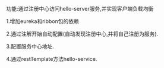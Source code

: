 功能:通过注册中心访问hello-server服务,并实现客户端负载均衡

1.增加eureka和ribbon包的依赖

2.通过注解开始自动配置(自动发现注册中心,并将自己注册为服务).

3.配置服务中心地址.

4.通过restTemplate方法hello-service.
